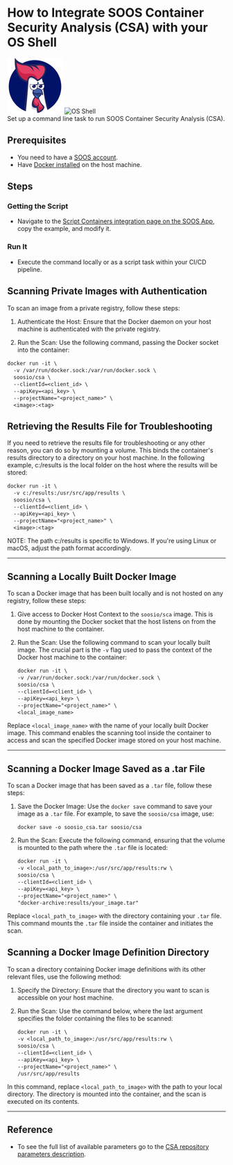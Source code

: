 # How to Integrate SOOS Container Security Analysis (CSA) with your OS Shell

<div>
<img src="../assets/img/SOOS-Icon.png" alt="SOOS" width="128" height="128">
<img src="../assets/img/shell.png" alt="OS Shell" width="128" height="128">
</div>
Set up a command line task to run SOOS Container Security Analysis (CSA).

## Prerequisites
- You need to have a [SOOS account](https://app.soos.io/register).
- Have [Docker installed](https://docs.docker.com/get-docker/) on the host machine.

## Steps
### **Getting the Script**
* Navigate to the [Script Containers integration page on the SOOS App](https://app.soos.io/integrate/containers?id=script), copy the example, and modify it.

### **Run It**
* Execute the command locally or as a script task within your CI/CD pipeline.

## Scanning Private Images with Authentication
To scan an image from a private registry, follow these steps:

1. Authenticate the Host: Ensure that the Docker daemon on your host machine is authenticated with the private registry.

2. Run the Scan: Use the following command, passing the Docker socket into the container:
```
docker run -it \
  -v /var/run/docker.sock:/var/run/docker.sock \
  soosio/csa \
  --clientId=<client_id> \
  --apiKey=<api_key> \
  --projectName="<project_name>" \
  <image>:<tag>
```

## Retrieving the Results File for Troubleshooting
If you need to retrieve the results file for troubleshooting or any other reason, you can do so by mounting a volume. This binds the container's results directory to a directory on your host machine.
In the following example, c:/results is the local folder on the host where the results will be stored:
```
docker run -it \
  -v c:/results:/usr/src/app/results \
  soosio/csa \
  --clientId=<client_id> \
  --apiKey=<api_key> \
  --projectName="<project_name>" \
  <image>:<tag>
```

NOTE: The path c:/results is specific to Windows. If you're using Linux or macOS, adjust the path format accordingly.

---

## Scanning a Locally Built Docker Image

To scan a Docker image that has been built locally and is not hosted on any registry, follow these steps:

1. Give access to Docker Host Context to the `soosio/sca` image. This is done by mounting the Docker socket that the host listens on from the host machine to the container.

2. Run the Scan: Use the following command to scan your locally built image. The crucial part is the `-v` flag used to pass the context of the Docker host machine to the container:
   ```
   docker run -it \
   -v /var/run/docker.sock:/var/run/docker.sock \
   soosio/csa \
   --clientId=<client_id> \
   --apiKey=<api_key> \
   --projectName="<project_name>" \
   <local_image_name>
   ```

Replace `<local_image_name>` with the name of your locally built Docker image. This command enables the scanning tool inside the container to access and scan the specified Docker image stored on your host machine.

---

## Scanning a Docker Image Saved as a .tar File

To scan a Docker image that has been saved as a `.tar` file, follow these steps:

1. Save the Docker Image: Use the `docker save` command to save your image as a `.tar` file. For example, to save the `soosio/csa` image, use:
   ```
   docker save -o soosio_csa.tar soosio/csa
   ```

2. Run the Scan: Execute the following command, ensuring that the volume is mounted to the path where the `.tar` file is located:
   ```
   docker run -it \
   -v <local_path_to_image>:/usr/src/app/results:rw \
   soosio/csa \
   --clientId=<client_id> \
   --apiKey=<api_key> \
   --projectName="<project_name>" \
   "docker-archive:results/your_image.tar"
   ```

Replace `<local_path_to_image>` with the directory containing your `.tar` file. This command mounts the `.tar` file inside the container and initiates the scan.

## Scanning a Docker Image Definition Directory

To scan a directory containing Docker image definitions with its other relevant files, use the following method:

1. Specify the Directory: Ensure that the directory you want to scan is accessible on your host machine.

2. Run the Scan: Use the command below, where the last argument specifies the folder containing the files to be scanned:
   ```
   docker run -it \
   -v <local_path_to_image>:/usr/src/app/results:rw \
   soosio/csa \
   --clientId=<client_id> \
   --apiKey=<api_key> \
   --projectName="<project_name>" \
   /usr/src/app/results
   ```

In this command, replace `<local_path_to_image>` with the path to your local directory. The directory is mounted into the container, and the scan is executed on its contents.

---

## Reference
* To see the full list of available parameters go to the [CSA repository parameters description](https://github.com/soos-io/soos-csa#parameters).
